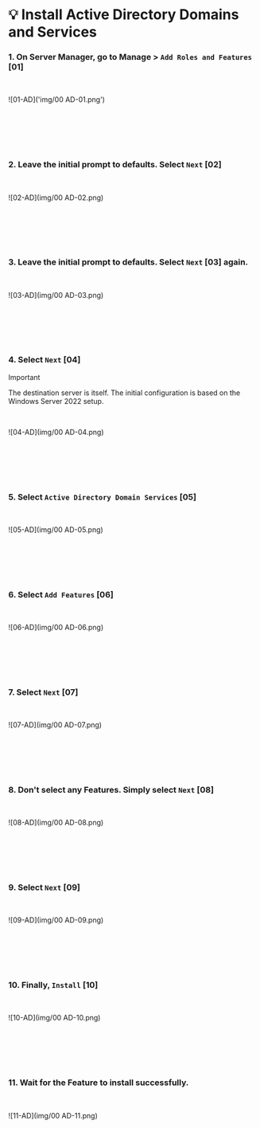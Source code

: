 
<!-- Your monitor number = #$34T# -->

# 💡 Install Active Directory Domains and Services

### 1. On Server Manager, go to Manage > `Add Roles and Features` __[01]__

<br>

![01-AD]('img/00 AD-01.png')

&nbsp;
---
&nbsp;

### 2. Leave the initial prompt to defaults. Select `Next` __[02]__

<br>

![02-AD](img/00 AD-02.png)

&nbsp;
---
&nbsp;

### 3. Leave the initial prompt to defaults. Select `Next` __[03]__ again.

<br>

![03-AD](img/00 AD-03.png)

&nbsp;
---
&nbsp;

### 4. Select `Next` __[04]__
> [!IMPORTANT]
> The destination server is itself. The initial configuration is based on the Windows Server 2022 setup.

<br>

![04-AD](img/00 AD-04.png)

&nbsp;
---
&nbsp;

### 5. Select `Active Directory Domain Services` __[05]__
<br>

![05-AD](img/00 AD-05.png)

&nbsp;
---
&nbsp;

### 6. Select `Add Features` __[06]__
<br>

![06-AD](img/00 AD-06.png)

&nbsp;
---
&nbsp;

### 7. Select `Next` __[07]__
<br>

![07-AD](img/00 AD-07.png)

&nbsp;
---
&nbsp;

### 8. Don't select any Features. Simply select `Next` __[08]__
<br>

![08-AD](img/00 AD-08.png)

&nbsp;
---
&nbsp;

### 9. Select `Next` __[09]__
<br>

![09-AD](img/00 AD-09.png)

&nbsp;
---
&nbsp;

### 10. Finally, `Install` __[10]__
<br>

![10-AD](img/00 AD-10.png)

&nbsp;
---
&nbsp;

### 11. Wait for the Feature to install successfully.
<br>

![11-AD](img/00 AD-11.png)

&nbsp;
---
&nbsp;
